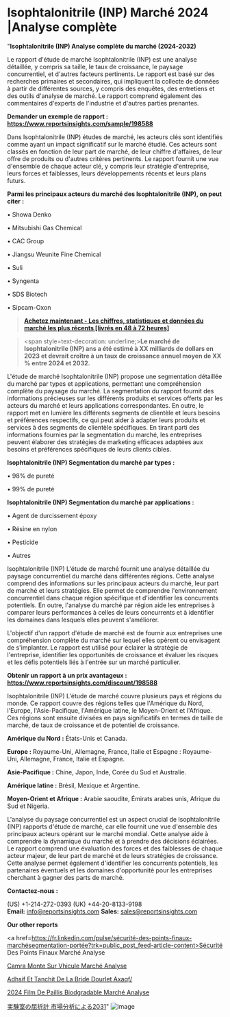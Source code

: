 # Isophtalonitrile (INP) Marché 2024 |Analyse complète

"<strong>Isophtalonitrile (INP) Analyse complète du marché (2024-2032)</strong>

Le rapport d'étude de marché Isophtalonitrile (INP) est une analyse détaillée, y compris sa taille, le taux de croissance, le paysage concurrentiel, et d'autres facteurs pertinents. Le rapport est basé sur des recherches primaires et secondaires, qui impliquent la collecte de données à partir de différentes sources, y compris des enquêtes, des entretiens et des outils d'analyse de marché. Le rapport comprend également des commentaires d'experts de l'industrie et d'autres parties prenantes.

<strong>Demander un exemple de rapport : </strong><strong><a href=https://www.reportsinsights.com/sample/198588>https://www.reportsinsights.com/sample/198588</a></strong>

Dans Isophtalonitrile (INP) études de marché, les acteurs clés sont identifiés comme ayant un impact significatif sur le marché étudié. Ces acteurs sont classés en fonction de leur part de marché, de leur chiffre d'affaires, de leur offre de produits ou d'autres critères pertinents. Le rapport fournit une vue d'ensemble de chaque acteur clé, y compris leur stratégie d'entreprise, leurs forces et faiblesses, leurs développements récents et leurs plans futurs.

<strong>Parmi les principaux acteurs du marché des Isophtalonitrile (INP), on peut citer :</strong>

• Showa Denko

• Mitsubishi Gas Chemical

• CAC Group

• Jiangsu Weunite Fine Chemical

• Suli

• Syngenta

• SDS Biotech

• Sipcam-Oxon

<blockquote><a href=https://reportsinsights.com/buynow/198588><span style=text-decoration: underline;><strong>Achetez maintenant - Les chiffres, statistiques et données du marché les plus récents [livrés en 48 à 72 heures]</strong></span></a></blockquote>
<blockquote>
<div class=group w-full text-gray-800 dark:text-gray-100 border-b border-black/10 dark:border-gray-900/50 bg-gray-50 dark:bg-[#444654]>
<div class=flex p-4 gap-4 text-base md:gap-6 md:max-w-2xl lg:max-w-xl xl:max-w-3xl md:py-6 lg:px-0 m-auto>
<div class=relative flex flex-col w-[calc(100%-50px)] gap-1 md:gap-3 lg:w-[calc(100%-115px)]>
<div class=flex flex-grow flex-col gap-3>
<div class=min-h-[20px] flex flex-col items-start gap-4 whitespace-pre-wrap break-words>
<div class=result-streaming markdown prose w-full break-words dark:prose-invert light>

<span style=text-decoration: underline;><strong>Le marché de Isophtalonitrile (INP) ans a été estimé à XX milliards de dollars en 2023 et devrait croître à un taux de croissance annuel moyen de XX % entre 2024 et 2032.</strong></span>

</div>
</div>
</div>
</div>
</div>
</div></blockquote>
L'étude de marché Isophtalonitrile (INP) propose une segmentation détaillée du marché par types et applications, permettant une compréhension complète du paysage du marché. La segmentation du rapport fournit des informations précieuses sur les différents produits et services offerts par les acteurs du marché et leurs applications correspondantes. En outre, le rapport met en lumière les différents segments de clientèle et leurs besoins et préférences respectifs, ce qui peut aider à adapter leurs produits et services à des segments de clientèle spécifiques. En tirant parti des informations fournies par la segmentation du marché, les entreprises peuvent élaborer des stratégies de marketing efficaces adaptées aux besoins et préférences spécifiques de leurs clients cibles.

<strong>Isophtalonitrile (INP) Segmentation du marché par types :</strong>

• 98% de pureté

• 99% de pureté

<strong>Isophtalonitrile (INP) Segmentation du marché par applications :</strong>

• Agent de durcissement époxy

• Résine en nylon

• Pesticide

• Autres

Isophtalonitrile (INP) L'étude de marché fournit une analyse détaillée du paysage concurrentiel du marché dans différentes régions. Cette analyse comprend des informations sur les principaux acteurs du marché, leur part de marché et leurs stratégies. Elle permet de comprendre l'environnement concurrentiel dans chaque région spécifique et d'identifier les concurrents potentiels. En outre, l'analyse du marché par région aide les entreprises à comparer leurs performances à celles de leurs concurrents et à identifier les domaines dans lesquels elles peuvent s'améliorer.

L'objectif d'un rapport d'étude de marché est de fournir aux entreprises une compréhension complète du marché sur lequel elles opèrent ou envisagent de s'implanter. Le rapport est utilisé pour éclairer la stratégie de l'entreprise, identifier les opportunités de croissance et évaluer les risques et les défis potentiels liés à l'entrée sur un marché particulier.

<strong>Obtenir un rapport à un prix avantageux : <a href=https://www.reportsinsights.com/discount/198588>https://www.reportsinsights.com/discount/198588</a></strong>

Isophtalonitrile (INP) L'étude de marché couvre plusieurs pays et régions du monde. Ce rapport couvre des régions telles que l'Amérique du Nord, l'Europe, l'Asie-Pacifique, l'Amérique latine, le Moyen-Orient et l'Afrique. Ces régions sont ensuite divisées en pays significatifs en termes de taille de marché, de taux de croissance et de potentiel de croissance.

<strong>Amérique du Nord :</strong> États-Unis et Canada.

<strong>Europe :</strong> Royaume-Uni, Allemagne, France, Italie et Espagne : Royaume-Uni, Allemagne, France, Italie et Espagne.

<strong>Asie-Pacifique :</strong> Chine, Japon, Inde, Corée du Sud et Australie.

<strong>Amérique latine :</strong> Brésil, Mexique et Argentine.

<strong>Moyen-Orient et Afrique :</strong> Arabie saoudite, Émirats arabes unis, Afrique du Sud et Nigeria.

L'analyse du paysage concurrentiel est un aspect crucial de Isophtalonitrile (INP) rapports d'étude de marché, car elle fournit une vue d'ensemble des principaux acteurs opérant sur le marché mondial. Cette analyse aide à comprendre la dynamique du marché et à prendre des décisions éclairées. Le rapport comprend une évaluation des forces et des faiblesses de chaque acteur majeur, de leur part de marché et de leurs stratégies de croissance. Cette analyse permet également d'identifier les concurrents potentiels, les partenaires éventuels et les domaines d'opportunité pour les entreprises cherchant à gagner des parts de marché.

<strong>Contactez-nous :</strong>

(US) +1-214-272-0393
(UK) +44-20-8133-9198
<strong>Email:</strong> <a>info@reportsinsights.com</a>
<strong>Sales:</strong> <a>sales@reportsinsights.com</a>

<strong>Our other reports</strong>

<a href=https://fr.linkedin.com/pulse/sécurité-des-points-finaux-marchésegmentation-portée?trk=public_post_feed-article-content>Sécurité Des Points Finaux Marché Analyse</a>

<a href=https://www.linkedin.com/pulse/cam%C3%A9ra-mont%C3%A9e-sur-v%C3%A9hicule-march%C3%A9-analyse-des-qjyef/>Camra Monte Sur Vhicule Marché Analyse</a>

<a href=https://www.linkedin.com/pulse/adh%C3%A9sif-et-%C3%A9tanch%C3%A9it%C3%A9-de-la-bride-dourlet-axaqf/>Adhsif Et Tanchit De La Bride Dourlet Axaqf/</a>

<a href=https://www.linkedin.com/pulse/2024-film-de-paillis-biod%C3%A9gradable-march%C3%A9-lkjic/>2024 Film De Paillis Biodgradable Marché Analyse</a>

<a href=https://www.linkedin.com/pulse/実験室の屈折計-市場cagr見通し成長2028-business-wisdom-research-2456/>実験室の屈折計 市場分析による2031</a>"
![image](https://github.com/daminid12/RImarketexcellence/assets/158430485/5581b1af-24a9-476a-bc0f-6b21b448254c)
